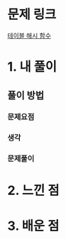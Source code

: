 # 문제 링크

[테이블 해시 함수](https://school.programmers.co.kr/learn/courses/30/lessons/147354)

# 1. 내 풀이

## 풀이 방법

### 문제요점

### 생각

### 문제풀이

# 2. 느낀 점

# 3. 배운 점
